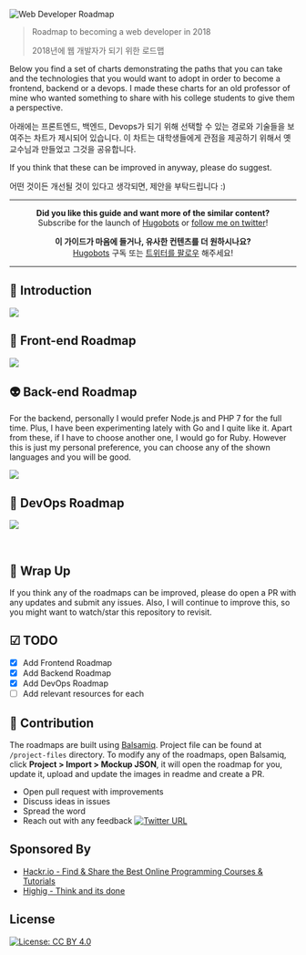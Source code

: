 ![Web Developer Roadmap](https://i.imgur.com/oxsayps.png)

> Roadmap to becoming a web developer in 2018
>
> 2018년에 웹 개발자가 되기 위한 로드맵

Below you find a set of charts demonstrating the paths that you can take and the technologies that you would want to adopt in order to become a frontend, backend or a devops. I made these charts for an old professor of mine who wanted something to share with his college students to give them a perspective.

아래에는 프론트엔드, 백엔드, Devops가 되기 위해 선택할 수 있는 경로와 기술들을 보여주는 차트가 제시되어 있습니다. 이 차트는 대학생들에게 관점을 제공하기 위해서 옛 교수님과 만들었고 그것을 공유합니다.

If you think that these can be improved in anyway, please do suggest.

어떤 것이든 개선될 것이 있다고 생각되면, 제안을 부탁드립니다 :)

***

<p align="center"><b> Did you like this guide and want more of the similar content? </b><br>Subscribe for the launch of <a href="http://hugobots.com">Hugobots</a> or <a href="http://twitter.com/kamranahmedse">follow me on twitter</a>!</p>

<p align="center"><b> 이 가이드가 마음에 들거나, 유사한 컨텐츠를 더 원하시나요? </b><br>
<a href="http://hugobots.com">Hugobots</a> 구독 또는 <a href="http://twitter.com/kamranahmedse">트위터를 팔로우</a> 해주세요! </p>

***


## 🚀 Introduction

![](https://i.imgur.com/OZUOUtI.png)

## 🎨 Front-end Roadmap

![](https://i.imgur.com/WrfLESm.png)

## 👽 Back-end Roadmap

For the backend, personally I would prefer Node.js and PHP 7 for the full time. Plus, I have been experimenting lately with Go and I quite like it. Apart from these, if I have to choose another one, I would go for Ruby. However this is just my personal preference, you can choose any of the shown languages and you will be good.

![](https://i.imgur.com/Ihg4YAb.png)

## 👷 DevOps Roadmap

![](https://i.imgur.com/wpj5pqk.png)

<br>

## 🚦 Wrap Up

If you think any of the roadmaps can be improved, please do open a PR with any updates and submit any issues. Also, I will continue to improve this, so you might want to watch/star this repository to revisit.

## ☑ TODO

- [x] Add Frontend Roadmap
- [x] Add Backend Roadmap
- [x] Add DevOps Roadmap
- [ ] Add relevant resources for each

## 👬 Contribution

The roadmaps are built using [Balsamiq](https://balsamiq.com/products/mockups/). Project file can be found at `/project-files` directory. To modify any of the roadmaps, open Balsamiq, click **Project > Import > Mockup JSON**, it will open the roadmap for you, update it, upload and update the images in readme and create a PR.		

- Open pull request with improvements
- Discuss ideas in issues
- Spread the word
- Reach out with any feedback [![Twitter URL](https://img.shields.io/twitter/url/https/twitter.com/kamranahmedse.svg?style=social&label=Follow%20%40kamranahmedse)](https://twitter.com/kamranahmedse)

## Sponsored By

- [Hackr.io - Find & Share the Best Online Programming Courses & Tutorials](https://hackr.io)
- [Highig - Think and its done](http://highig.com/)

## License

[![License: CC BY 4.0](https://img.shields.io/badge/License-CC%20BY%204.0-lightgrey.svg)](https://creativecommons.org/licenses/by/4.0/)
